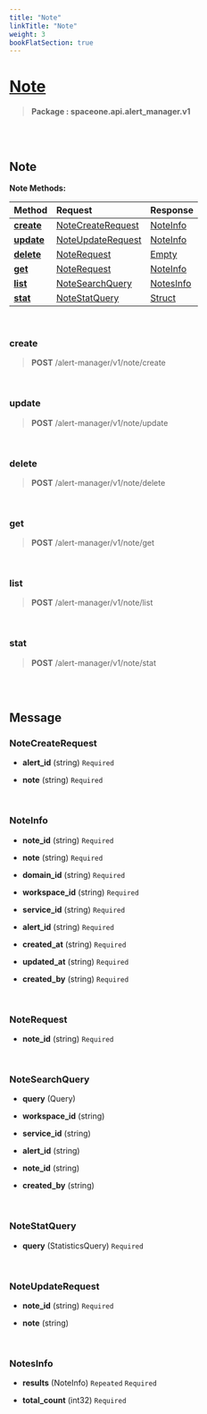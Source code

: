 ```yaml
---
title: "Note"
linkTitle: "Note"
weight: 3
bookFlatSection: true
---
```

# [Note](#Note)



>  **Package : spaceone.api.alert_manager.v1**

<br>
<br>

## Note





**Note Methods:**


| Method | Request | Response |
| :----- | :-------- | :-------- |
| [**create**](./Note#create) | [NoteCreateRequest](Note#notecreaterequest) | [NoteInfo](Note#noteinfo) |
| [**update**](./Note#update) | [NoteUpdateRequest](Note#noteupdaterequest) | [NoteInfo](Note#noteinfo) |
| [**delete**](./Note#delete) | [NoteRequest](Note#noterequest) | [Empty](Note#empty) |
| [**get**](./Note#get) | [NoteRequest](Note#noterequest) | [NoteInfo](Note#noteinfo) |
| [**list**](./Note#list) | [NoteSearchQuery](Note#notesearchquery) | [NotesInfo](Note#notesinfo) |
| [**stat**](./Note#stat) | [NoteStatQuery](Note#notestatquery) | [Struct](Note#struct) |



    
<br>

### create





> **POST** /alert-manager/v1/note/create
>






    
<br>

### update





> **POST** /alert-manager/v1/note/update
>






    
<br>

### delete





> **POST** /alert-manager/v1/note/delete
>






    
<br>

### get





> **POST** /alert-manager/v1/note/get
>






    
<br>

### list





> **POST** /alert-manager/v1/note/list
>






    
<br>

### stat





> **POST** /alert-manager/v1/note/stat
>






    


<br>
<br>

## Message



### NoteCreateRequest
* **alert_id** (string)   `Required` 

    
* **note** (string)   `Required` 

    <br>

### NoteInfo
* **note_id** (string)   `Required` 

    
* **note** (string)   `Required` 

    
* **domain_id** (string)   `Required` 

    
* **workspace_id** (string)   `Required` 

    
* **service_id** (string)   `Required` 

    
* **alert_id** (string)   `Required` 

    
* **created_at** (string)   `Required` 

    
* **updated_at** (string)   `Required` 

    
* **created_by** (string)   `Required` 

    <br>

### NoteRequest
* **note_id** (string)   `Required` 

    <br>

### NoteSearchQuery
* **query** (Query)  

    
* **workspace_id** (string)  

    
* **service_id** (string)  

    
* **alert_id** (string)  

    
* **note_id** (string)  

    
* **created_by** (string)  

    <br>

### NoteStatQuery
* **query** (StatisticsQuery)   `Required` 

    <br>

### NoteUpdateRequest
* **note_id** (string)   `Required` 

    
* **note** (string)  

    <br>

### NotesInfo
* **results** (NoteInfo)  `Repeated`    `Required` 

    
* **total_count** (int32)   `Required` 

    <br>

